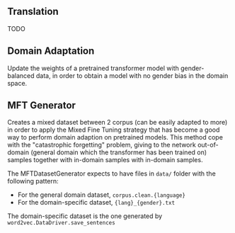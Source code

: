 ## Translation
TODO

## Domain Adaptation
Update the weights of a pretrained transformer model with gender-balanced data, in order to obtain
a model with no gender bias in the domain space.

## MFT Generator
Creates a mixed dataset between 2 corpus (can be easily adapted to more) in order to apply the Mixed Fine Tuning
 strategy that has become a good way to perform domain adaption on pretrained models. This method cope with the
  "catastrophic forgetting" problem, giving to the network out-of-domain (general domain which the transformer
   has been trained on) samples together with in-domain samples
   with in-domain samples. 
   
   The MFTDatasetGenerator expects to have files in `data/` folder with the following pattern: 
   * For the general domain dataset, `corpus.clean.{language}` 
   * For the domain-specific dataset,  `{lang}_{gender}.txt` 
   
   The domain-specific dataset is the one generated by `word2vec.DataDriver.save_sentences`
